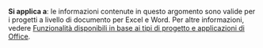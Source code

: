   **Si applica a**: le informazioni contenute in questo argomento sono valide per i progetti a livello di documento per Excel e Word. Per altre informazioni, vedere [Funzionalità disponibili in base ai tipi di progetto e applicazioni di Office](../../vsto/features-available-by-office-application-and-project-type.md).

  